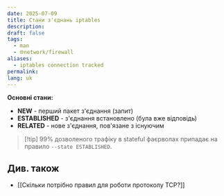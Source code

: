 ```yaml
---
date: 2025-07-09
title: Стани з'єднань iptables
description: 
draft: false
tags:
  - man
  - 🌐network/firewall
aliases:
  - iptables connection tracked
permalink: 
lang: uk
---
```


**Основні стани:**

- **NEW** - перший пакет з'єднання (запит)
- **ESTABLISHED** - з'єднання встановлено (була вже відповідь)
- **RELATED** - нове з'єднання, пов'язане з існуючим

> [!tip] 99% дозволеного трафіку в stateful фаєрволах припадає на правило `--state ESTABLISHED`.



## Див. також

- [[Скільки потрібно правил для роботи протоколу TCP?]]